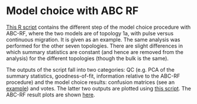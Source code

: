 # Model choice with ABC RF

[This R script](20210521_ABC_RF_scenario-1a_2migrationmodels_constant_parameters.R) contains the different step of the model choice procedure with ABC-RF, where the two models are of topology 1a, with pulse versus continuous migration. It is given as an example. The same analysis was performed for the other seven topologies. There are slight differences in which summary statistics are constant (and hence are removed from the analysis) for the different topologies (though the bulk is the same).

The outputs of the script fall into two categories: QC (e.g. PCA of the summary statistics, goodness-of-fit, information relative to the ABC-RF procedure) and the model choice results: confusion matrices (see an [example](confusionmatrix_2Groups.txt)) and votes. The latter two outputs are plotted using [this script](20210525_plot_heatmaps_votes.R). The ABC-RF result plots are shown [here](../5_ABC-RF-result-plots). 
